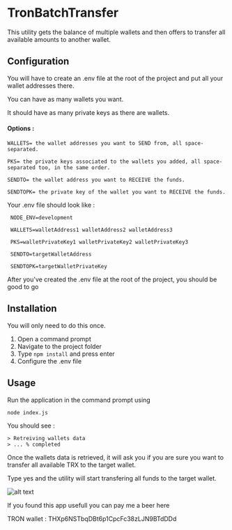 # TronBatchTransfer
This utility gets the balance of multiple wallets and then offers to transfer all available amounts to another wallet.

## Configuration

You will have to create an .env file at the root of the project and put all your wallet addresses there.

You can have as many wallets you want.

It should have as many private keys as there are wallets.

#### Options :
```
WALLETS= the wallet addresses you want to SEND from, all space-separated.

PKS= the private keys associated to the wallets you added, all space-separated too, in the same order.

SENDTO= the wallet address you want to RECEIVE the funds.

SENDTOPK= the private key of the wallet you want to RECEIVE the funds.
```

Your .env file should look like :

```
 NODE_ENV=development

 WALLETS=walletAddress1 walletAddress2 walletAddress3
 
 PKS=walletPrivateKey1 walletPrivateKey2 walletPrivateKey3
   
 SENDTO=targetWalletAddress

 SENDTOPK=targetWalletPrivateKey
```

After you've created the .env file at the root of the project, you should be good to go

## Installation

You will only need to do this once.

1. Open a command prompt
2. Navigate to the project folder
3. Type `npm install` and press enter
4. Configure the .env file

## Usage

Run the application in the command prompt using
```
node index.js
````

You should see :
```
> Retreiving wallets data
> ... % completed
```

Once the wallets data is retrieved, it will ask you if you are sure you want to transfer all available TRX to the target wallet.

Type yes and the utility will start transfering all funds to the target wallet.

![alt text](https://github.com/Th4Sing3/TronBatchTransfer/blob/master/res.PNG?raw=true)

If you found this app usefull you can pay me a beer here

TRON wallet : THXp6NSTbqDBt6p1CpcFc38zLJN9BTdDDd
